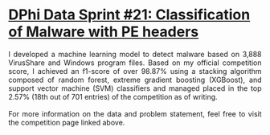 # [DPhi Data Sprint #21: Classification of Malware with PE headers](https://dphi.tech/practice/challenge/57)

<p align='justify'>
I developed a machine learning model to detect malware based on 3,888 VirusShare and Windows program files. Based on my official competition score, I achieved an f1-score of over 98.87% using a stacking algorithm composed of random forest, extreme gradient boosting (XGBoost), and support vector machine (SVM) classifiers and managed placed in the top 2.57% (18th out of 701 entries) of the competition as of writing. <br><br>
For more information on the data and problem statement, feel free to visit the competition page linked above.
</p>
